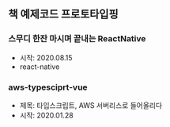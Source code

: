 ## 책 예제코드 프로토타입핑

###  스무디 한잔 마시며 끝내는 ReactNative
- 시작: 2020.08.15
- react-native

### aws-typesciprt-vue

-   제목: 타입스크립트, AWS 서버리스로 들어올리다
-   시작: 2020.01.28

